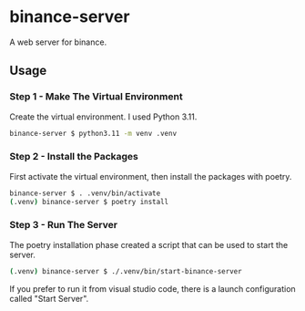 # binance-server

A web server for binance.

## Usage

### Step 1 - Make The Virtual Environment

Create the virtual environment. I used Python 3.11.

```bash
binance-server $ python3.11 -m venv .venv
```

### Step 2 - Install the Packages

First activate the virtual environment, then install the packages
with poetry.

```bash
binance-server $ . .venv/bin/activate
(.venv) binance-server $ poetry install
```

### Step 3 - Run The Server

The poetry installation phase created a script that can be used to start the server.

```bash
(.venv) binance-server $ ./.venv/bin/start-binance-server
```

If you prefer to run it from visual studio code, there is a launch configuration
called "Start Server".
